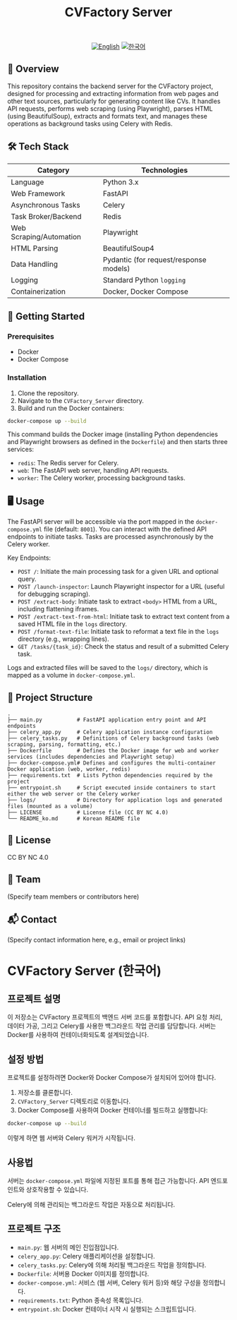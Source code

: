 <div align="center">
  <!-- Replace with your project logo -->
  <h1>CVFactory Server</h1>
  <br>
  
  [![English](https://img.shields.io/badge/language-English-blue.svg)](README.md) [![한국어](https://img.shields.io/badge/language-한국어-red.svg)](README_ko.md)
</div>

## 📖 Overview

This repository contains the backend server for the CVFactory project, designed for processing and extracting information from web pages and other text sources, particularly for generating content like CVs. It handles API requests, performs web scraping (using Playwright), parses HTML (using BeautifulSoup), extracts and formats text, and manages these operations as background tasks using Celery with Redis.

## 🛠 Tech Stack

| Category | Technologies |
|----------|--------------|
| Language | Python 3.x |
| Web Framework | FastAPI |
| Asynchronous Tasks | Celery |
| Task Broker/Backend | Redis |
| Web Scraping/Automation | Playwright |
| HTML Parsing | BeautifulSoup4 |
| Data Handling | Pydantic (for request/response models) |
| Logging | Standard Python `logging` |
| Containerization | Docker, Docker Compose |

## 🚀 Getting Started

### Prerequisites

- Docker
- Docker Compose

### Installation

1. Clone the repository.
2. Navigate to the `CVFactory_Server` directory.
3. Build and run the Docker containers:

```bash
docker-compose up --build
```

This command builds the Docker image (installing Python dependencies and Playwright browsers as defined in the `Dockerfile`) and then starts three services:
- `redis`: The Redis server for Celery.
- `web`: The FastAPI web server, handling API requests.
- `worker`: The Celery worker, processing background tasks.

## 🖥 Usage

The FastAPI server will be accessible via the port mapped in the `docker-compose.yml` file (default: `8001`). You can interact with the defined API endpoints to initiate tasks. Tasks are processed asynchronously by the Celery worker.

Key Endpoints:
- `POST /`: Initiate the main processing task for a given URL and optional query.
- `POST /launch-inspector`: Launch Playwright inspector for a URL (useful for debugging scraping).
- `POST /extract-body`: Initiate task to extract `<body>` HTML from a URL, including flattening iframes.
- `POST /extract-text-from-html`: Initiate task to extract text content from a saved HTML file in the `logs` directory.
- `POST /format-text-file`: Initiate task to reformat a text file in the `logs` directory (e.g., wrapping lines).
- `GET /tasks/{task_id}`: Check the status and result of a submitted Celery task.

Logs and extracted files will be saved to the `logs/` directory, which is mapped as a volume in `docker-compose.yml`.

## 📁 Project Structure

```
.
├── main.py           # FastAPI application entry point and API endpoints
├── celery_app.py     # Celery application instance configuration
├── celery_tasks.py   # Definitions of Celery background tasks (web scraping, parsing, formatting, etc.)
├── Dockerfile        # Defines the Docker image for web and worker services (includes dependencies and Playwright setup)
├── docker-compose.yml# Defines and configures the multi-container Docker application (web, worker, redis)
├── requirements.txt  # Lists Python dependencies required by the project
├── entrypoint.sh     # Script executed inside containers to start either the web server or the Celery worker
├── logs/             # Directory for application logs and generated files (mounted as a volume)
├── LICENSE           # License file (CC BY NC 4.0)
└── README_ko.md      # Korean README file
```

## 📄 License

CC BY NC 4.0

## 🤝 Team

(Specify team members or contributors here)

## 📬 Contact

(Specify contact information here, e.g., email or project links)

# CVFactory Server (한국어)

## 프로젝트 설명

이 저장소는 CVFactory 프로젝트의 백엔드 서버 코드를 포함합니다. API 요청 처리, 데이터 가공, 그리고 Celery를 사용한 백그라운드 작업 관리를 담당합니다. 서버는 Docker를 사용하여 컨테이너화되도록 설계되었습니다.

## 설정 방법

프로젝트를 설정하려면 Docker와 Docker Compose가 설치되어 있어야 합니다.

1. 저장소를 클론합니다.
2. `CVFactory_Server` 디렉토리로 이동합니다.
3. Docker Compose를 사용하여 Docker 컨테이너를 빌드하고 실행합니다:

```bash
docker-compose up --build
```

이렇게 하면 웹 서버와 Celery 워커가 시작됩니다.

## 사용법

서버는 `docker-compose.yml` 파일에 지정된 포트를 통해 접근 가능합니다. API 엔드포인트와 상호작용할 수 있습니다.

Celery에 의해 관리되는 백그라운드 작업은 자동으로 처리됩니다.

## 프로젝트 구조

- `main.py`: 웹 서버의 메인 진입점입니다.
- `celery_app.py`: Celery 애플리케이션을 설정합니다.
- `celery_tasks.py`: Celery에 의해 처리될 백그라운드 작업을 정의합니다.
- `Dockerfile`: 서버용 Docker 이미지를 정의합니다.
- `docker-compose.yml`: 서비스 (웹 서버, Celery 워커 등)와 해당 구성을 정의합니다.
- `requirements.txt`: Python 종속성 목록입니다.
- `entrypoint.sh`: Docker 컨테이너 시작 시 실행되는 스크립트입니다. 